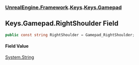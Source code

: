 ### [UnrealEngine.Framework](./UnrealEngine-Framework.md 'UnrealEngine.Framework').[Keys](./Keys.md 'UnrealEngine.Framework.Keys').[Keys.Gamepad](./Keys-Gamepad.md 'UnrealEngine.Framework.Keys.Gamepad')
## Keys.Gamepad.RightShoulder Field
  
```csharp
public const string RightShoulder = Gamepad_RightShoulder;
```
#### Field Value
[System.String](https://docs.microsoft.com/en-us/dotnet/api/System.String 'System.String')  
